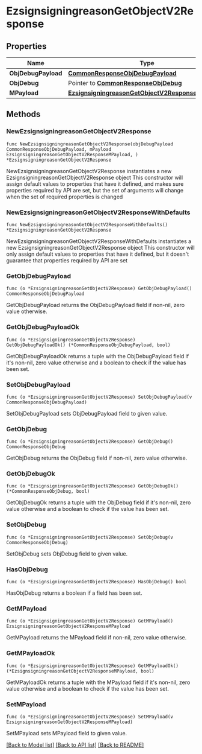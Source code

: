 # EzsignsigningreasonGetObjectV2Response

## Properties

Name | Type | Description | Notes
------------ | ------------- | ------------- | -------------
**ObjDebugPayload** | [**CommonResponseObjDebugPayload**](CommonResponseObjDebugPayload.md) |  | 
**ObjDebug** | Pointer to [**CommonResponseObjDebug**](CommonResponseObjDebug.md) |  | [optional] 
**MPayload** | [**EzsignsigningreasonGetObjectV2ResponseMPayload**](EzsignsigningreasonGetObjectV2ResponseMPayload.md) |  | 

## Methods

### NewEzsignsigningreasonGetObjectV2Response

`func NewEzsignsigningreasonGetObjectV2Response(objDebugPayload CommonResponseObjDebugPayload, mPayload EzsignsigningreasonGetObjectV2ResponseMPayload, ) *EzsignsigningreasonGetObjectV2Response`

NewEzsignsigningreasonGetObjectV2Response instantiates a new EzsignsigningreasonGetObjectV2Response object
This constructor will assign default values to properties that have it defined,
and makes sure properties required by API are set, but the set of arguments
will change when the set of required properties is changed

### NewEzsignsigningreasonGetObjectV2ResponseWithDefaults

`func NewEzsignsigningreasonGetObjectV2ResponseWithDefaults() *EzsignsigningreasonGetObjectV2Response`

NewEzsignsigningreasonGetObjectV2ResponseWithDefaults instantiates a new EzsignsigningreasonGetObjectV2Response object
This constructor will only assign default values to properties that have it defined,
but it doesn't guarantee that properties required by API are set

### GetObjDebugPayload

`func (o *EzsignsigningreasonGetObjectV2Response) GetObjDebugPayload() CommonResponseObjDebugPayload`

GetObjDebugPayload returns the ObjDebugPayload field if non-nil, zero value otherwise.

### GetObjDebugPayloadOk

`func (o *EzsignsigningreasonGetObjectV2Response) GetObjDebugPayloadOk() (*CommonResponseObjDebugPayload, bool)`

GetObjDebugPayloadOk returns a tuple with the ObjDebugPayload field if it's non-nil, zero value otherwise
and a boolean to check if the value has been set.

### SetObjDebugPayload

`func (o *EzsignsigningreasonGetObjectV2Response) SetObjDebugPayload(v CommonResponseObjDebugPayload)`

SetObjDebugPayload sets ObjDebugPayload field to given value.


### GetObjDebug

`func (o *EzsignsigningreasonGetObjectV2Response) GetObjDebug() CommonResponseObjDebug`

GetObjDebug returns the ObjDebug field if non-nil, zero value otherwise.

### GetObjDebugOk

`func (o *EzsignsigningreasonGetObjectV2Response) GetObjDebugOk() (*CommonResponseObjDebug, bool)`

GetObjDebugOk returns a tuple with the ObjDebug field if it's non-nil, zero value otherwise
and a boolean to check if the value has been set.

### SetObjDebug

`func (o *EzsignsigningreasonGetObjectV2Response) SetObjDebug(v CommonResponseObjDebug)`

SetObjDebug sets ObjDebug field to given value.

### HasObjDebug

`func (o *EzsignsigningreasonGetObjectV2Response) HasObjDebug() bool`

HasObjDebug returns a boolean if a field has been set.

### GetMPayload

`func (o *EzsignsigningreasonGetObjectV2Response) GetMPayload() EzsignsigningreasonGetObjectV2ResponseMPayload`

GetMPayload returns the MPayload field if non-nil, zero value otherwise.

### GetMPayloadOk

`func (o *EzsignsigningreasonGetObjectV2Response) GetMPayloadOk() (*EzsignsigningreasonGetObjectV2ResponseMPayload, bool)`

GetMPayloadOk returns a tuple with the MPayload field if it's non-nil, zero value otherwise
and a boolean to check if the value has been set.

### SetMPayload

`func (o *EzsignsigningreasonGetObjectV2Response) SetMPayload(v EzsignsigningreasonGetObjectV2ResponseMPayload)`

SetMPayload sets MPayload field to given value.



[[Back to Model list]](../README.md#documentation-for-models) [[Back to API list]](../README.md#documentation-for-api-endpoints) [[Back to README]](../README.md)


